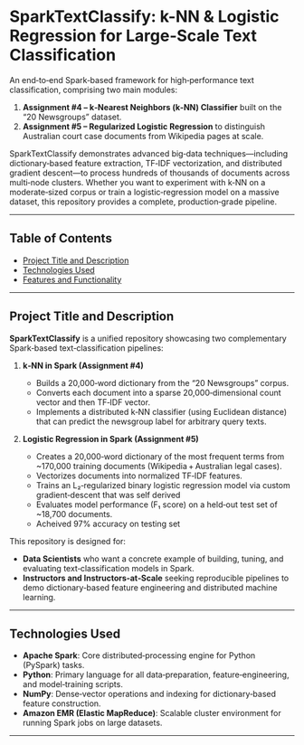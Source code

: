# SparkTextClassify: k-NN & Logistic Regression for Large‐Scale Text Classification

An end‐to‐end Spark‐based framework for high‐performance text classification, comprising two main modules:
1. **Assignment #4 – k‐Nearest Neighbors (k‐NN) Classifier** built on the “20 Newsgroups” dataset.  
2. **Assignment #5 – Regularized Logistic Regression** to distinguish Australian court case documents from Wikipedia pages at scale.

SparkTextClassify demonstrates advanced big‐data techniques—including dictionary‐based feature extraction, TF‐IDF vectorization, and distributed gradient descent—to process hundreds of thousands of documents across multi‐node clusters. Whether you want to experiment with k‐NN on a moderate‐sized corpus or train a logistic‐regression model on a massive dataset, this repository provides a complete, production‐grade pipeline.

---

## Table of Contents

- [Project Title and Description](#project-title-and-description)  
- [Technologies Used](#technologies-used)  
- [Features and Functionality](#features-and-functionality)  
   

---

## Project Title and Description

**SparkTextClassify** is a unified repository showcasing two complementary Spark‐based text‐classification pipelines:

1. **k‐NN in Spark (Assignment #4)**  
   - Builds a 20,000‐word dictionary from the “20 Newsgroups” corpus.  
   - Converts each document into a sparse 20,000‐dimensional count vector and then TF‐IDF vector.  
   - Implements a distributed k‐NN classifier (using Euclidean distance) that can predict the newsgroup label for arbitrary query texts.  

2. **Logistic Regression in Spark (Assignment #5)**  
   - Creates a 20,000‐word dictionary of the most frequent terms from ~170,000 training documents (Wikipedia + Australian legal cases).  
   - Vectorizes documents into normalized TF‐IDF features.  
   - Trains an L₂‐regularized binary logistic regression model via custom gradient‐descent that was self derived
   - Evaluates model performance (F₁ score) on a held‐out test set of ~18,700 documents.  
   - Acheived 97% accuracy on testing set

This repository is designed for:
- **Data Scientists** who want a concrete example of building, tuning, and evaluating text‐classification models in Spark.  
- **Instructors and Instructors‐at‐Scale** seeking reproducible pipelines to demo dictionary‐based feature engineering and distributed machine learning.  


---

## Technologies Used

- **Apache Spark**: Core distributed‐processing engine for Python (PySpark) tasks.  
- **Python**: Primary language for all data‐preparation, feature‐engineering, and model‐training scripts.  
- **NumPy**: Dense‐vector operations and indexing for dictionary‐based feature construction.  
- **Amazon EMR (Elastic MapReduce)**: Scalable cluster environment for running Spark jobs on large datasets.  

---

